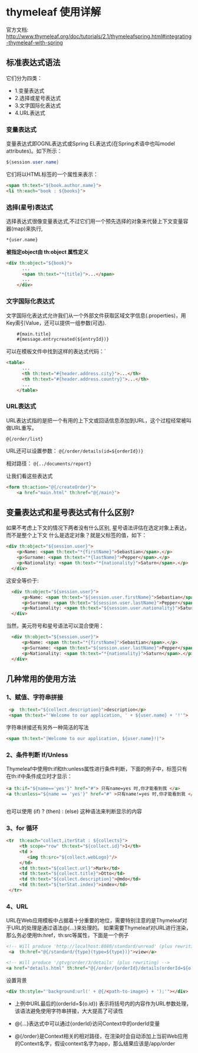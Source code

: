 # thymeleaf 使用详解

官方文档: http://www.thymeleaf.org/doc/tutorials/2.1/thymeleafspring.html#integrating-thymeleaf-with-spring

## 标准表达式语法

它们分为四类：

* 1.变量表达式
* 2.选择或星号表达式
* 3.文字国际化表达式
* 4.URL表达式

### 变量表达式

变量表达式即OGNL表达式或Spring EL表达式(在Spring术语中也叫model attributes)。如下所示：

```java
${session.user.name}
```
它们将以HTML标签的一个属性来表示：
```html
<span th:text="${book.author.name}">  
<li th:each="book : ${books}"> 
```

### 选择(星号)表达式

选择表达式很像变量表达式,不过它们用一个预先选择的对象来代替上下文变量容器(map)来执行,

```html
*{user.name}
```
**被指定object由 th:object 属性定义**
```html
<div th:object="${book}">  
      ...  
      <span th:text="*{title}">...</span>  
      ...  
    </div>
```

### 文字国际化表达式

文字国际化表达式允许我们从一个外部文件获取区域文字信息(.properties)，用Key索引Value，还可以提供一组参数(可选).

```html
    #{main.title}  
    #{message.entrycreated(${entryId})}
```

可以在模板文件中找到这样的表达式代码：`
```html
<table>  
      ...  
      <th th:text="#{header.address.city}">...</th>  
      <th th:text="#{header.address.country}">...</th>  
      ...  
    </table>
```

### URL表达式

URL表达式指的是把一个有用的上下文或回话信息添加到URL，这个过程经常被叫做URL重写。

`@{/order/list}` 

URL还可以设置参数：  `@{/order/details(id=${orderId})}`  

相对路径：  `@{../documents/report}` 

让我们看这些表达式
```html
<form th:action="@{/createOrder}">  
    <a href="main.html" th:href="@{/main}">
```

## 变量表达式和星号表达式有什么区别?

如果不考虑上下文的情况下两者没有什么区别,
星号语法评估在选定对象上表达，而不是整个上下文 
什么是选定对象？就是父标签的值，如下：
```html
<div th:object="${session.user}">
    <p>Name: <span th:text="*{firstName}">Sebastian</span>.</p>
    <p>Surname: <span th:text="*{lastName}">Pepper</span>.</p>
    <p>Nationality: <span th:text="*{nationality}">Saturn</span>.</p>
  </div>
```
这安全等价于:
```html
  <div th:object="${session.user}">
	  <p>Name: <span th:text="${session.user.firstName}">Sebastian</span>.</p>
	  <p>Surname: <span th:text="${session.user.lastName}">Pepper</span>.</p>
	  <p>Nationality: <span th:text="${session.user.nationality}">Saturn</span>.</p>
  </div>
```

当然，美元符号和星号语法可以混合使用：
```html
  <div th:object="${session.user}">
	  <p>Name: <span th:text="*{firstName}">Sebastian</span>.</p>
  	  <p>Surname: <span th:text="${session.user.lastName}">Pepper</span>.</p>
      <p>Nationality: <span th:text="*{nationality}">Saturn</span>.</p>
  </div>
```
## 几种常用的使用方法

### 1、赋值、字符串拼接

```html
 <p  th:text="${collect.description}">description</p>
 <span th:text="'Welcome to our application, ' + ${user.name} + '!'">
```

字符串拼接还有另外一种简洁的写法
```html
<span th:text="|Welcome to our application, ${user.name}!|">
```

### 2、条件判断 If/Unless

Thymeleaf中使用th:if和th:unless属性进行条件判断，下面的例子中，<a>标签只有在th:if中条件成立时才显示：

```html
<a th:if="${name=='yes'}" href="#"> 只有name=yes 时,你才能看到我 </a>
<a th:unless="${name == 'yes'}" href="#" >只有name!=yes 时,你才能看到我 </a>



```
也可以使用 (if) ? (then) : (else) 这种语法来判断显示的内容


### 3、for 循环

```html
<tr  th:each="collect,iterStat : ${collects}"> 
     <th scope="row" th:text="${collect.id}">1</th>
     <td >
        <img th:src="${collect.webLogo}"/>
     </td>
     <td th:text="${collect.url}">Mark</td>
     <td th:text="${collect.title}">Otto</td>
     <td th:text="${collect.description}">@mdo</td>
     <td th:text="${terStat.index}">index</td>
 </tr>
```


### 4、URL

URL在Web应用模板中占据着十分重要的地位，需要特别注意的是Thymeleaf对于URL的处理是通过语法@{…}来处理的。
 如果需要Thymeleaf对URL进行渲染，那么务必使用th:href，th:src等属性，下面是一个例子

```html
<!-- Will produce 'http://localhost:8080/standard/unread' (plus rewriting) -->
 <a  th:href="@{/standard/{type}(type=${type})}">view</a>

<!-- Will produce '/gtvg/order/3/details' (plus rewriting) -->
<a href="details.html" th:href="@{/order/{orderId}/details(orderId=${o.id})}">view</a>
```
设置背景
```html
<div th:style="'background:url(' + @{/<path-to-image>} + ');'"></div>
```

* 上例中URL最后的(orderId=${o.id}) 表示将括号内的内容作为URL参数处理，该语法避免使用字符串拼接，大大提高了可读性

* @{...}表达式中可以通过{orderId}访问Context中的orderId变量

* @{/order}是Context相关的相对路径，在渲染时会自动添加上当前Web应用的Context名字，假设context名字为app，那么结果应该是/app/order


























